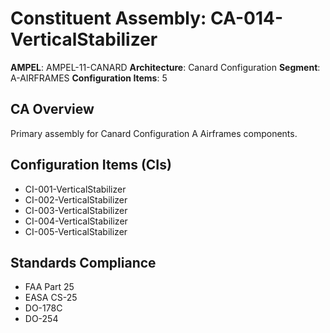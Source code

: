 # Constituent Assembly: CA-014-VerticalStabilizer

**AMPEL**: AMPEL-11-CANARD
**Architecture**: Canard Configuration
**Segment**: A-AIRFRAMES
**Configuration Items**: 5

## CA Overview
Primary assembly for Canard Configuration A Airframes components.

## Configuration Items (CIs)
- CI-001-VerticalStabilizer
- CI-002-VerticalStabilizer
- CI-003-VerticalStabilizer
- CI-004-VerticalStabilizer
- CI-005-VerticalStabilizer

## Standards Compliance
- FAA Part 25
- EASA CS-25
- DO-178C
- DO-254
